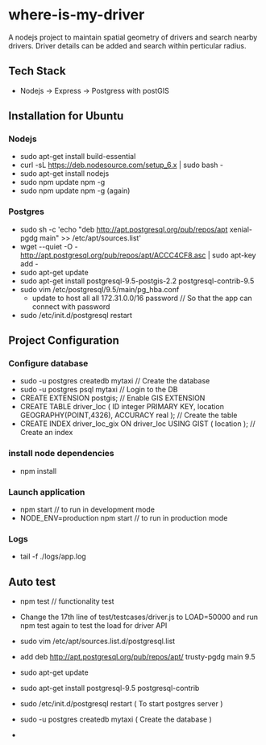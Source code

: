 # where-is-my-driver
A nodejs project to maintain spatial geometry of drivers and search nearby drivers.
Driver details can be added and search within perticular radius.

## Tech Stack
 - Nodejs -> Express -> Postgress with postGIS

## Installation for Ubuntu
### Nodejs
 - sudo apt-get install build-essential
 - curl -sL https://deb.nodesource.com/setup_6.x | sudo bash -
 - sudo apt-get install nodejs
 - sudo npm update npm -g
 - sudo npm update npm -g (again)
### Postgres
 - sudo sh -c 'echo "deb http://apt.postgresql.org/pub/repos/apt xenial-pgdg main" >> /etc/apt/sources.list'
 - wget --quiet -O - http://apt.postgresql.org/pub/repos/apt/ACCC4CF8.asc | sudo apt-key add -
 - sudo apt-get update
 - sudo apt-get install postgresql-9.5-postgis-2.2 postgresql-contrib-9.5
 - sudo vim /etc/postgresql/9.5/main/pg_hba.conf
    - update to host    all     all     172.31.0.0/16   password // So that the app can connect with password
 - sudo /etc/init.d/postgresql restart


## Project Configuration
 ### Configure database
 - sudo -u postgres createdb mytaxi // Create the database
 - sudo -u postgres psql mytaxi // Login to the DB
 - CREATE EXTENSION postgis; // Enable GIS EXTENSION
 - CREATE TABLE driver_loc ( ID integer PRIMARY KEY, location GEOGRAPHY(POINT,4326), ACCURACY real ); // Create the table
 - CREATE INDEX driver_loc_gix ON driver_loc USING GIST ( location ); // Create an index
 ### install node dependencies
 - npm install

 ### Launch application
 - npm start // to run in development mode
 - NODE_ENV=production npm start // to run in production mode

 ### Logs
  - tail -f ./logs/app.log

## Auto test
- npm test // functionality test
- Change the 17th line of test/testcases/driver.js to LOAD=50000 and run npm test again to test the load for driver API









 - sudo vim /etc/apt/sources.list.d/postgresql.list
  - add deb http://apt.postgresql.org/pub/repos/apt/ trusty-pgdg main 9.5
 - sudo apt-get update
 - sudo apt-get install postgresql-9.5 postgresql-contrib
 - sudo /etc/init.d/postgresql restart ( To start postgres server )
 - sudo -u postgres createdb mytaxi ( Create the database )
 -

